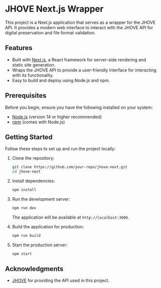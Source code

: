 # JHOVE Next.js Wrapper

This project is a Next.js application that serves as a wrapper for the JHOVE API. It provides a modern web interface to interact with the JHOVE API for digital preservation and file format validation.

## Features

- Built with [Next.js](https://nextjs.org/), a React framework for server-side rendering and static site generation.
- Wraps the JHOVE API to provide a user-friendly interface for interacting with its functionality.
- Easy to build and deploy using Node.js and npm.

## Prerequisites

Before you begin, ensure you have the following installed on your system:

- [Node.js](https://nodejs.org/) (version 14 or higher recommended)
- [npm](https://www.npmjs.com/) (comes with Node.js)

## Getting Started

Follow these steps to set up and run the project locally:

1. Clone the repository:
   ```bash
   git clone https://github.com/your-repo/jhove-next.git
   cd jhove-next
   ```

2. Install dependencies:
   ```bash
   npm install
   ```

3. Run the development server:
   ```bash
   npm run dev
   ```
   The application will be available at `http://localhost:3000`.

4. Build the application for production:
   ```bash
   npm run build
   ```

5. Start the production server:
   ```bash
   npm start
   ```

## Acknowledgments

- [JHOVE](https://jhove.openpreservation.org/) for providing the API used in this project.


